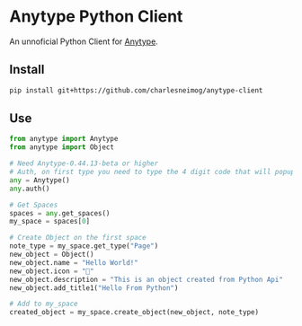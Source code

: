 # Anytype Python Client

An unnoficial Python Client for [Anytype](https://anytype.io/).

## Install 

``` bash
pip install git+https://github.com/charlesneimog/anytype-client
```

## Use 

``` python
from anytype import Anytype
from anytype import Object

# Need Anytype-0.44.13-beta or higher
# Auth, on first type you need to type the 4 digit code that will popup on Anytype App
any = Anytype()
any.auth()

# Get Spaces
spaces = any.get_spaces()
my_space = spaces[0]

# Create Object on the first space
note_type = my_space.get_type("Page")
new_object = Object()
new_object.name = "Hello World!"
new_object.icon = "🐍"
new_object.description = "This is an object created from Python Api"
new_object.add_title1("Hello From Python")

# Add to my_space
created_object = my_space.create_object(new_object, note_type)
```
